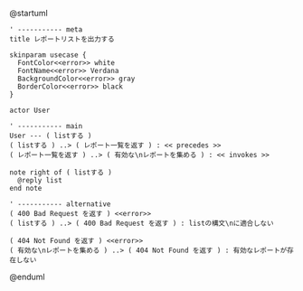 @startuml

    ' ----------- meta
    title レポートリストを出力する

    skinparam usecase {
      FontColor<<error>> white
      FontName<<error>> Verdana
      BackgroundColor<<error>> gray
      BorderColor<<error>> black
    }

    actor User

    ' ----------- main
    User --- ( listする )
    ( listする ) ..> ( レポート一覧を返す ) : << precedes >>
    ( レポート一覧を返す ) ..> ( 有効な\nレポートを集める ) : << invokes >>

    note right of ( listする )
      @reply list
    end note

    ' ----------- alternative
    ( 400 Bad Request を返す ) <<error>>
    ( listする ) ..> ( 400 Bad Request を返す ) : listの構文\nに適合しない

    ( 404 Not Found を返す ) <<error>>
    ( 有効な\nレポートを集める ) ..> ( 404 Not Found を返す ) : 有効なレポートが存在しない

@enduml
